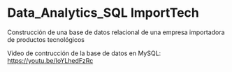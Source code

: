 # Data_Analytics_SQL ImportTech
Construcción de una base de datos relacional de una empresa importadora de productos tecnológicos

Video de contrucción de la base de datos en MySQL: https://youtu.be/IoYLhedFzRc
